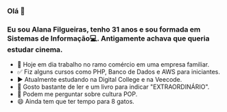 ### Olá 👋
### Eu sou Alana Filgueiras, tenho 31 anos e sou formada em Sistemas de Informação:computer:. Antigamente achava que queria estudar cinema.
* :pushpin: Hoje em dia trabalho no ramo comércio em uma empresa familiar.
* :white_check_mark: Fiz alguns cursos como PHP, Banco de Dados e AWS para iniciantes.
* :arrow_forward: Atualmente estudando na Digital College e na Veecode.
* :blue_book: Gosto bastante de ler e um livro para indicar "EXTRAORDINÁRIO".
* :newspaper: Podem me perguntar sobre cultura POP.
* 😄 Ainda tem que ter tempo para 8 gatos.

<!-- **alanafilgueiras/alanafilgueiras** is a ✨ _special_ ✨ repository because its `README.md` (this file) appears on your GitHub profile.

Here are some ideas to get you started:

- 🔭 I’m currently working on ...
- 🌱 I’m currently learning ...
- 👯 I’m looking to collaborate on ...
- 🤔 I’m looking for help with ...
- 💬 Ask me about ...
- 📫 How to reach me: ...
- 😄 Pronouns: ...
- ⚡ Fun fact: ...
-->
